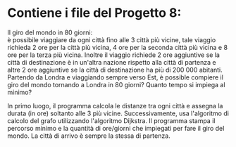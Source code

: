 # Contiene i file del Progetto 8: 

Il giro del mondo in 80 giorni:  
è possibile viaggiare da ogni città fino alle 3 città più vicine, tale viaggio richieda 2 ore per la città più vicina, 4 ore per la seconda città più vicina e 8 ore per la terza più vicina. Inoltre il viaggio richiede 2 ore aggiuntive se la città di destinazione è in un'altra nazione rispetto alla città di partenza e altre 2 ore aggiuntive se la città di destinazione ha più di 200 000 abitanti.
Partendo da Londra e viaggiando sempre verso Est, è possible compiere il giro del mondo tornando a Londra in 80 giorni? Quanto tempo si impiega al minimo?

In primo luogo, il programma calcola le distanze tra ogni città e assegna la durata (in ore) soltanto alle 3 più vicine. Successivamente, usa l'algoritmo di calcolo del grafo utilizzando l'algoritmo Dijkstra. Il programma stampa il percorso minimo e la quantità di ore/giorni che impiegati per fare il giro del mondo. La città di arrivo è sempre la stessa di partenza.
